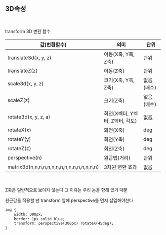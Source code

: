 ## 3D속성
<br/>

transform 3D 변환 함수

|값(변환함수)|의미|단위|
|------|---|---|
|translate3d(x, y, z)|이동(X축, Y축, Z축)|단위|
|translateZ(z)|이동(Z축)|단위|
|scale3d(x, y, z)|크기(X축, Y축, Z축)|없음(배수)|
|scaleZ(z)|크기(Z축)|없음(배수)|
|rotate3d(x, y, z, a)|회전(X벡터, Y벡터, Z벡터, 각도)|없음,|
|rotateX(x)|회전(X축)|deg|
|rotateY(y)|회전(Y축)|deg|
|rotateZ(z)|회전(Z축)|deg|
|perspective(n)|원근법(거리)|단위|
|matrix3d(n,n,n,n,n,n,n,n,n,n,n,n,n,n,n,n)|3차원 변환 효과|없음|

<br/>

Z축은 일반적으로 보이지 않는다 그 이유는 우리 눈을 향해 있기 때문

원근감을 적용할 땐 transform 앞에 perspective를 먼저 삽입해야한다
<br/>

```html
img {
    width: 300px;
    border: 1px solid blue;
    transform: perspective(300px) rotateX(45deg);
}
```